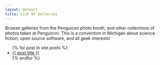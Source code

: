 ```yaml
---
layout: default
title: List Of Galleries
---
```

Browse galleries from the Penguicon photo booth, and other collections
of photos taken at Penguicon. This is a convention in Michigan about
science fiction, open source software, and all geek interests!

<ul>
  {% for post in site.posts %}
    <li>
      <a href="{{ post.url }}">{{ post.title }}</a>
    </li>
  {% endfor %}
</ul>